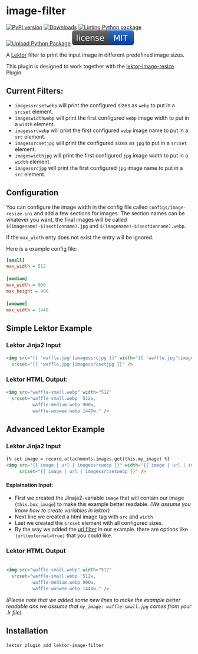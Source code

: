  image-filter
==============

[![PyPI version](https://badge.fury.io/py/lektor-image-filter.svg)](https://badge.fury.io/py/lektor-image-filter)
[![Downloads](https://pepy.tech/badge/lektor-image-filter)](https://pepy.tech/project/lektor-image-filter)
[![Linting Python package](https://github.com/chaos-bodensee/lektor-image-filter/actions/workflows/pythonpackage.yml/badge.svg)](https://github.com/chaos-bodensee/lektor-image-filter/actions/workflows/pythonpackage.yml)
[![Upload Python Package](https://github.com/chaos-bodensee/lektor-image-filter/actions/workflows/pythonpublish.yml/badge.svg)](https://github.com/chaos-bodensee/lektor-image-filter/actions/workflows/pythonpublish.yml)
[![MIT License](https://raw.githubusercontent.com/chaos-bodensee/lektor-image-filter/main/.github/license.svg?sanitize=true)](https://github.com/chaos-bodensee/lektor-image-filter/blob/main/LICENSE)

A [Lektor](https://getlektor.com) filter to print the input image in different predefined image sizes.

This plugin is designed to work together with the [lektor-image-resize](https://github.com/chaos-bodensee/lektor-image-resize) Plugin.

 Current Filters:
------------------
 + ``imagessrcsetwebp`` will print the configured sizes as ``webp`` to put in a ``srcset`` element.
 + ``imageswidthwebp`` will print the first configured ``webp`` image width to put in a ``width`` element.
 + ``imagessrcwebp`` will print the first configured ``webp`` image name to put in a ``src`` element.
 + ``imagessrcsetjpg`` will print the configured sizes as ``jpg`` to put in a ``srcset`` element.
 + ``imageswidthjpg`` will print the first configured ``jpg`` image width to put in a ``width`` element.
 + ``imagessrcjpg`` will print the first configured ``jpg`` image name to put in a ``src`` element.

 Configuration
---------------
You can configure the image width in the config file called `configs/image-resize.ini` and add
a few sections for images. The section names can be whatever you want, the
final images will be called ``$(imagename)-$(sectionname).jpg`` and ``$(imagename)-$(sectionname).webp``.

If the ``max_width`` enty does not exist the entry will be ignored.

Here is a example config file:

```ini
[small]
max_width = 512

[medium]
max_width = 900
max_height = 900

[woowee]
max_width = 1440
```

 Simple Lektor Example
----------------

### Lektor Jinja2 Input
```html
<img src="{{ 'waffle.jpg'|imagessrcjpg }}" width="{{ 'waffle.jpg'|imagessrcjpg }}"
  srcset="{{ 'waffle.jpg'|imagessrcsetjpg }}" />
```

### Lektor HTML Output:
```html
<img src="waffle-small.webp" width="512"
  srcset="waffle-small.webp  512w,
          waffle-medium.webp 900w,
          waffle-woowee.webp 1440w," />
```

 Advanced Lektor Example
-------------------------
### Lektor Jinja2 Input
```html
{% set image = record.attachments.images.get(this.my_image) %}
<img src="{{ image | url | imagessrcwebp }}" width="{{ image | url | imageswidthwebp }}"
     srcset="{{ image | url | imagessrcsetwebp }}" />
```
#### Explaination Input:
- First we created the Jinaja2-variable ``image`` that will contain our image (``this.box_image``) to make this example better readable. *(We assume you know how to create variables in lektor)*
- Next line we created a html image tag with ``src`` and ``width``
- Last we created the ``srcset`` element with all configured sizes.
- By the way we added the [url filter](https://www.getlektor.com/docs/api/templates/filters/url/) in our example. there are options like ``|url(external=true)`` that you could like.

### Lektor HTML Output
```html

<img src="waffle-small.webp" width="512"
  srcset="waffle-small.webp  512w,
          waffle-medium.webp 900w,
          waffle-woowee.webp 1440w," />
```
*(Please note that we added some new lines to make the example better readable ans we assume that ``my_image: waffle-small.jpg`` comes from your .lr file)*

 Installation
--------------
```bash
lektor plugin add lektor-image-filter
```

